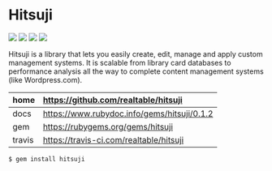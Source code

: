 # Hitsuji

![](https://travis-ci.com/realtable/hitsuji.svg)
![](https://img.shields.io/github/issues/realtable/hitsuji.svg)
![](https://img.shields.io/gem/dt/hitsuji.svg)
![](https://img.shields.io/gem/v/hitsuji.svg)

Hitsuji is a library that lets you easily create, edit, manage and apply custom management systems. It is scalable from library card databases to performance analysis all the way to complete content management systems (like Wordpress.com).

| home   | https://github.com/realtable/hitsuji        |
|:------ |:------------------------------------------- |
| docs   | https://www.rubydoc.info/gems/hitsuji/0.1.2 |
| gem    | https://rubygems.org/gems/hitsuji           |
| travis | https://travis-ci.com/realtable/hitsuji     |

    $ gem install hitsuji
    